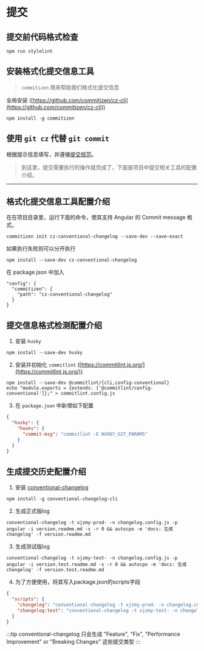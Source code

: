 # 提交

## 提交前代码格式检查

```shell
npm run stylelint
```

## 安装格式化提交信息工具

> `commitizen` 用来帮助我们格式化提交信息


全局安装 ([https://github.com/commitizen/cz-cli](https://github.com/commitizen/cz-cli))

```shell
npm install -g commitizen
```

## 使用 `git cz` 代替 `git commit`

根据提示信息填写，并遵循[提交规范](/standard/commit)。

> 到这里，提交需要执行的操作就完成了，下面是项目中提交相关工具的配置介绍。

--------------------------------------------------

## 格式化提交信息工具配置介绍

在在项目目录里，运行下面的命令，使其支持 Angular 的 Commit message 格式。

```shell
commitizen init cz-conventional-changelog --save-dev --save-exact
```

如果执行失败则可以分开执行

```shell
npm install --save-dev cz-conventional-changelog
```

在 package.json 中加入
```
"config": {
  "commitizen": {
    "path": "cz-conventional-changelog"
  }
}
```

## 提交信息格式检测配置介绍

1. 安装 `husky`

```shell
npm install --save-dev husky
```

2. 安装并初始化 `commitlint` ([https://commitlint.js.org/](https://commitlint.js.org/))

```shell
npm install --save-dev @commitlint/{cli,config-conventional}
echo "module.exports = {extends: ['@commitlint/config-conventional']};" > commitlint.config.js
```

3. 在 `package.json` 中新增如下配置

```json
{
  "husky": {
    "hooks": {
      "commit-msg": "commitlint -E HUSKY_GIT_PARAMS"
    }
  }
}
```

## 生成提交历史配置介绍


1. 安装 [conventional-changelog](https://github.com/conventional-changelog/conventional-changelog/tree/master/packages/conventional-changelog-cli)

```shell
npm install -g conventional-changelog-cli
```

2. 生成正式版log

```shell
conventional-changelog -t xjzmy-prod- -n changelog.config.js -p angular -i version.readme.md -s -r 0 && autocpo -m 'docs: 生成changelog' -f version.readme.md
```

3. 生成测试版log

```shell
conventional-changelog -t xjzmy-test- -n changelog.config.js -p angular -i version.test.readme.md -s -r 0 && autocpo -m 'docs: 生成changelog' -f version.test.readme.md
```

4. 为了方便使用，将其写入package.json的scripts字段

```json
{
  "scripts": {
    "changelog": "conventional-changelog -t xjzmy-prod- -n changelog.config.js -p angular -i version.readme.md -s -r 0 && autocpo -m 'docs: 生成changelog' -f version.readme.md",
    "changelog:test": "conventional-changelog -t xjzmy-test- -n changelog.config.js -p angular -i version.test.readme.md -s -r 0 && autocpo -m 'docs: 生成changelog' -f version.test.readme.md"
  }
}
```

:::tip
conventional-changelog 只会生成  "Feature", "Fix", "Performance Improvement" or "Breaking Changes" 这些提交类型
:::
